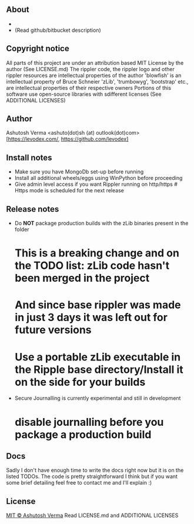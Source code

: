 ## About
* 
* (Read github/bitbucket description)

## Copyright notice

All parts of this project are under an attribution based MIT License by the author (See LICENSE.md)
The rippler code, the rippler logo and other rippler resources are intellectual properties of the author
'blowfish' is an intellectual property of Bruce Schneier
'zLib', 'trumbowyg', 'bootstrap' etc., are intellectual properties of their respective owners
Portions of this software use open-source libraries with sdifferent licenses (See ADDITIONAL LICENSES)

## Author

Ashutosh Verma
    <ashuto(dot)sh (at) outlook(dot)com>
    [https://levodex.com/, https://github.com/levodex]


## Install notes

* Make sure you have MongoDb set-up before running
* Install all additional wheels/eggs using WinPython before proceeding
* Give admin level access if you want Rippler running on http/https
      # Https mode is scheduled for the next release


## Release notes

* Do **NOT** package production builds with the zLib binaries present in the folder
    # This is a breaking change and on the TODO list: zLib code hasn't been merged in the project
    # And since base rippler was made in just 3 days it was left out for future versions
    # Use a portable zLib executable in the Ripple base directory/Install it on the side for your builds

* Secure Journalling is currently experimental and still in development
    # disable journalling before you package a production build


## Docs

Sadly I don't have enough time to write the docs right now but it is on the listed TODOs.
The code is pretty straightforward I think but if you want some brief detailing feel free to contact me and I'll explain :)


## License

[MIT © Ashutosh Verma](https://levodex.com/)
Read LICENSE.md and ADDITIONAL LICENSES
